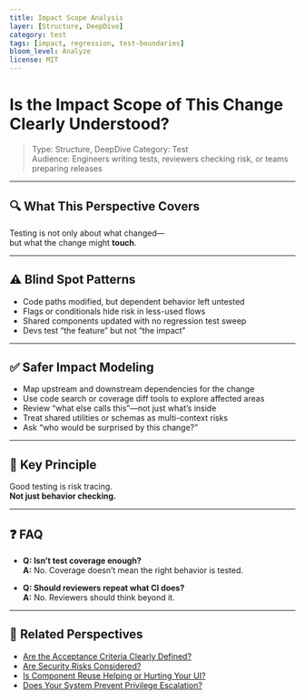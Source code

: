 ```yaml
---
title: Impact Scope Analysis
layer: [Structure, DeepDive]
category: test
tags: [impact, regression, test-boundaries]
bloom_level: Analyze
license: MIT
---
```


# Is the Impact Scope of This Change Clearly Understood?

> Type: Structure, DeepDive
> Category: Test  
> Audience: Engineers writing tests, reviewers checking risk, or teams preparing releases

---

## 🔍 What This Perspective Covers

Testing is not only about what changed—  
but what the change might **touch**.

---

## ⚠️ Blind Spot Patterns

- Code paths modified, but dependent behavior left untested  
- Flags or conditionals hide risk in less-used flows  
- Shared components updated with no regression test sweep  
- Devs test “the feature” but not “the impact”

---

## ✅ Safer Impact Modeling

- Map upstream and downstream dependencies for the change  
- Use code search or coverage diff tools to explore affected areas  
- Review “what else calls this”—not just what’s inside  
- Treat shared utilities or schemas as multi-context risks  
- Ask “who would be surprised by this change?”

---

## 🧠 Key Principle

Good testing is risk tracing.  
**Not just behavior checking.**

---

## ❓ FAQ

- **Q: Isn’t test coverage enough?**  
  **A:** No. Coverage doesn’t mean the right behavior is tested.

- **Q: Should reviewers repeat what CI does?**  
  **A:** No. Reviewers should think beyond it.

---

## 🔗 Related Perspectives

- [Are the Acceptance Criteria Clearly Defined?](acceptance-criteria-definition.md)
- [Are Security Risks Considered?](../non-functional/security-risks.md)
- [Is Component Reuse Helping or Hurting Your UI?](../ui/component-reuse-impact.md)
- [Does Your System Prevent Privilege Escalation?](../api/privilege-escalation-risk.md)
